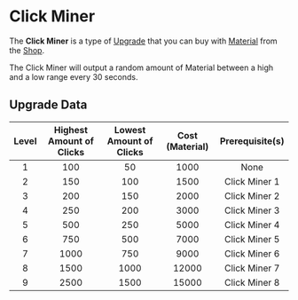 # Click Miner
The **Click Miner** is a type of [Upgrade](/upgrades/) that you can buy with 
[Material](/game/material.md) from the [Shop](/game/shop.md).

The Click Miner will output a random amount of Material between a high and a low range 
every 30 seconds.

## Upgrade Data

| Level | Highest Amount of Clicks | Lowest Amount of Clicks | Cost (Material) | Prerequisite(s) |
|:-----:|:------------------------:|:-----------------------:|:---------------:|:---------------:|
|   1   |            100           |            50           |       1000      |       None      |
|   2   |            150           |           100           |       1500      |  Click Miner 1  |
|   3   |            200           |           150           |       2000      |  Click Miner 2  |
|   4   |            250           |           200           |       3000      |  Click Miner 3  |
|   5   |            500           |           250           |       5000      |  Click Miner 4  |
|   6   |            750           |           500           |       7000      |  Click Miner 5  |
|   7   |           1000           |           750           |       9000      |  Click Miner 6  |
|   8   |           1500           |           1000          |      12000      |  Click Miner 7  |
|   9   |           2500           |           1500          |      15000      |  Click Miner 8  |
